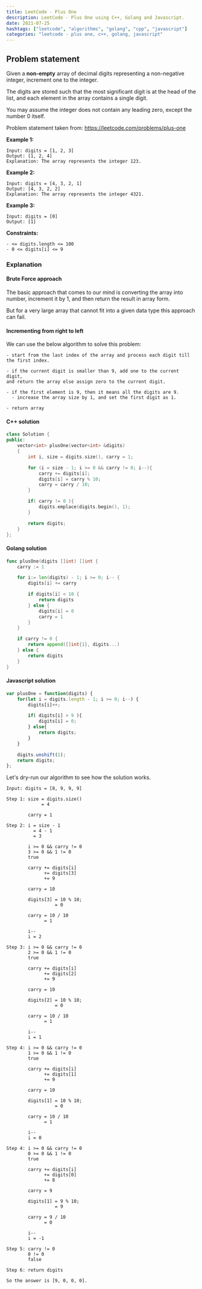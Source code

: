 ```yaml
---
title: LeetCode - Plus One
description: LeetCode - Plus One using C++, Golang and Javascript.
date: 2021-07-25
hashtags: ["leetcode", "algorithms", "golang", "cpp", "javascript"]
categories: "leetcode - plus one, c++, golang, javascript"
---
```


## Problem statement

Given a **non-empty** array of decimal digits representing a non-negative integer,
increment one to the integer.

The digits are stored such that the most significant digit is at the head of the list,
and each element in the array contains a single digit.

You may assume the integer does not contain any leading zero,
except the number 0 itself.

Problem statement taken from: <a href='https://leetcode.com/problems/plus-one' target='_blank'>https://leetcode.com/problems/plus-one</a>

**Example 1:**

```
Input: digits = [1, 2, 3]
Output: [1, 2, 4]
Explanation: The array represents the integer 123.
```

**Example 2:**

```
Input: digits = [4, 3, 2, 1]
Output: [4, 3, 2, 2]
Explanation: The array represents the integer 4321.
```

**Example 3:**

```
Input: digits = [0]
Output: [1]
```

**Constraints:**

```
- <= digits.length <= 100
- 0 <= digits[i] <= 9
```

### Explanation

#### Brute Force approach

The basic approach that comes to our mind is converting the array into
number, increment it by 1, and then return the result in array form.

But for a very large array that cannot fit into a given data
type this approach can fail.

#### Incrementing from right to left

We can use the below algorithm to solve this problem:

```
- start from the last index of the array and process each digit till the first index.

- if the current digit is smaller than 9, add one to the current digit,
and return the array else assign zero to the current digit.

- if the first element is 9, then it means all the digits are 9.
  - increase the array size by 1, and set the first digit as 1.

- return array
```

#### C++ solution

```cpp
class Solution {
public:
    vector<int> plusOne(vector<int> &digits)
    {
        int i, size = digits.size(), carry = 1;

        for (i = size - 1; i >= 0 && carry != 0; i--){
            carry += digits[i];
            digits[i] = carry % 10;
            carry = carry / 10;
        }

        if( carry != 0 ){
            digits.emplace(digits.begin(), 1);
        }

        return digits;
    }
};
```

#### Golang solution

```go
func plusOne(digits []int) []int {
    carry := 1

    for i:= len(digits) - 1; i >= 0; i-- {
        digits[i] += carry

        if digits[i] < 10 {
            return digits
        } else {
            digits[i] = 0
            carry = 1
        }
    }

    if carry != 0 {
        return append([]int{1}, digits...)
    } else {
        return digits
    }
}
```

#### Javascript solution

```javascript
var plusOne = function(digits) {
    for(let i = digits.length - 1; i >= 0; i--) {
        digits[i]++;

        if( digits[i] > 9 ){
            digits[i] = 0;
        } else{
            return digits;
        }
    }

    digits.unshift(1);
    return digits;
};
```

Let's dry-run our algorithm to see how the solution works.

```
Input: digits = [8, 9, 9, 9]

Step 1: size = digits.size()
             = 4

        carry = 1

Step 2: i = size - 1
          = 4 - 1
          = 3

        i >= 0 && carry != 0
        3 >= 0 && 1 != 0
        true

        carry += digits[i]
              += digits[3]
              += 9

        carry = 10

        digits[3] = 10 % 10;
                  = 0

        carry = 10 / 10
              = 1

        i--
        i = 2

Step 3: i >= 0 && carry != 0
        2 >= 0 && 1 != 0
        true

        carry += digits[i]
              += digits[2]
              += 9

        carry = 10

        digits[2] = 10 % 10;
                  = 0

        carry = 10 / 10
              = 1

        i--
        i = 1

Step 4: i >= 0 && carry != 0
        1 >= 0 && 1 != 0
        true

        carry += digits[i]
              += digits[1]
              += 9

        carry = 10

        digits[1] = 10 % 10;
                  = 0

        carry = 10 / 10
              = 1

        i--
        i = 0

Step 4: i >= 0 && carry != 0
        0 >= 0 && 1 != 0
        true

        carry += digits[i]
              += digits[0]
              += 8

        carry = 9

        digits[1] = 9 % 10;
                  = 9

        carry = 9 / 10
              = 0

        i--
        i = -1

Step 5: carry != 0
        0 != 0
        false

Step 6: return digits

So the answer is [9, 0, 0, 0].
```
